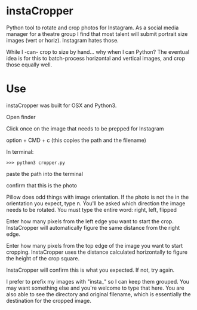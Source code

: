 # instaCropper
Python tool to rotate and crop photos for Instagram. As a social media manager for a theatre group I find that most talent will submit portrait size images (vert or horiz). Instagram hates those. 

While I -can- crop to size by hand... why when I can Python? The eventual idea is for this to batch-process horizontal and vertical images, and crop those equally well. 


# Use
instaCropper was built for OSX and Python3. 

Open finder

Click once on the image that needs to be prepped for Instagram

option + CMD + c (this copies the path and the filename)

In terminal: 

`>>> python3 cropper.py`

paste the path into the terminal

confirm that this is the photo

Pillow does odd things with image orientation. If the photo is not the in the orientation you expect, type n. You'll be asked which direction the image needs to be rotated. You must type the entire word: right, left, flipped

Enter how many pixels from the left edge you want to start the crop. InstaCropper will automatically figure the same distance from the right edge.

Enter how many pixels from the top edge of the image you want to start cropping. InstaCropper uses the distance calculated horizontally to figure the height of the crop square. 

InstaCropper will confirm this is what you expected. If not, try again. 


I prefer to prefix my images with "insta_" so I can keep them grouped. You may want something else and you're welcome to type that here. You are also able to see the directory and original filename, which is essentially the destination for the cropped image. 